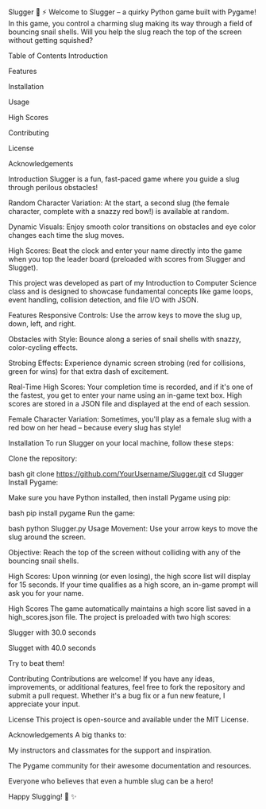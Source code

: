 Slugger :snail: :zap:
Welcome to Slugger – a quirky Python game built with Pygame! In this game, you control a charming slug making its way through a field of bouncing snail shells. Will you help the slug reach the top of the screen without getting squished?

Table of Contents
Introduction

Features

Installation

Usage

High Scores

Contributing

License

Acknowledgements

Introduction
Slugger is a fun, fast-paced game where you guide a slug through perilous obstacles!

Random Character Variation: At the start, a second slug (the female character, complete with a snazzy red bow!) is available at random.

Dynamic Visuals: Enjoy smooth color transitions on obstacles and eye color changes each time the slug moves.

High Scores: Beat the clock and enter your name directly into the game when you top the leader board (preloaded with scores from Slugger and Slugget).

This project was developed as part of my Introduction to Computer Science class and is designed to showcase fundamental concepts like game loops, event handling, collision detection, and file I/O with JSON.

Features
Responsive Controls: Use the arrow keys to move the slug up, down, left, and right.

Obstacles with Style: Bounce along a series of snail shells with snazzy, color-cycling effects.

Strobing Effects: Experience dynamic screen strobing (red for collisions, green for wins) for that extra dash of excitement.

Real-Time High Scores: Your completion time is recorded, and if it's one of the fastest, you get to enter your name using an in-game text box. High scores are stored in a JSON file and displayed at the end of each session.

Female Character Variation: Sometimes, you'll play as a female slug with a red bow on her head – because every slug has style!

Installation
To run Slugger on your local machine, follow these steps:

Clone the repository:

bash
git clone https://github.com/YourUsername/Slugger.git
cd Slugger
Install Pygame:

Make sure you have Python installed, then install Pygame using pip:

bash
pip install pygame
Run the game:

bash
python Slugger.py
Usage
Movement: Use your arrow keys to move the slug around the screen.

Objective: Reach the top of the screen without colliding with any of the bouncing snail shells.

High Scores: Upon winning (or even losing), the high score list will display for 15 seconds. If your time qualifies as a high score, an in-game prompt will ask you for your name.

High Scores
The game automatically maintains a high score list saved in a high_scores.json file. The project is preloaded with two high scores:

Slugger with 30.0 seconds

Slugget with 40.0 seconds

Try to beat them!

Contributing
Contributions are welcome! If you have any ideas, improvements, or additional features, feel free to fork the repository and submit a pull request. Whether it's a bug fix or a fun new feature, I appreciate your input.

License
This project is open-source and available under the MIT License.

Acknowledgements
A big thanks to:

My instructors and classmates for the support and inspiration.

The Pygame community for their awesome documentation and resources.

Everyone who believes that even a humble slug can be a hero!

Happy Slugging! :snail: :sparkles:
